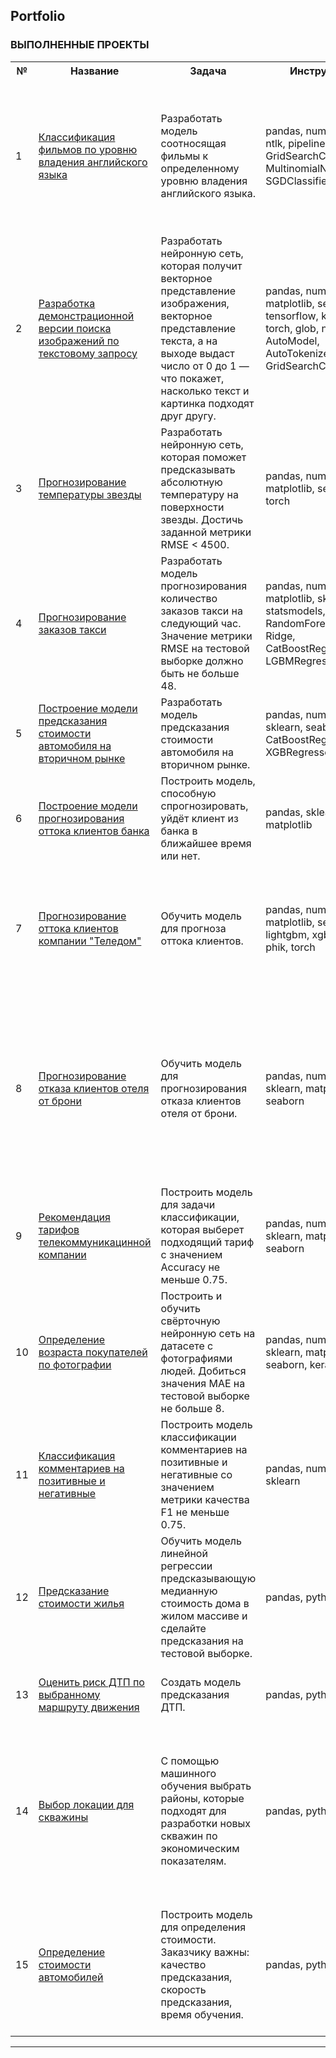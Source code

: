 ## Portfolio

<!--
**ALeksandrUrvanov/AleksandrUrvanov** is a ✨ _special_ ✨ repository because its `README.md` (this file) appears on your GitHub profile.

Here are some ideas to get you started:

- 🔭 I’m currently working on ...
- 🌱 I’m currently learning ...
- 👯 I’m looking to collaborate on ...
- 🤔 I’m looking for help with ...
- 💬 Ask me about ...
- 📫 How to reach me: ...
- 😄 Pronouns: ...
- ⚡ Fun fact: ...
-->
### **ВЫПОЛНЕННЫЕ ПРОЕКТЫ**

<table>
  
<tr>
  <th>№</th>
  <th>Название</th>
  <th>Задача</th>
  <th>Инструменты</th>
  <th>Итоги</th>
</tr> 

<tr>
  <td>1</td>
  <td><a href = "https://github.com/ALeksandrUrvanov/subtitles_english_level"> Классификация фильмов по уровню владения английского языка </a> </td>
  <td>Разработать модель соотносящая фильмы к определенному уровню владения английского языка. </td>
  <td> pandas, numpy, sklearn, ntlk, pipeline, GridSearchCV, MultinomialNB, SGDClassifier  </td>
  <td> Лучшей моделью можно считать SGDClassifier c Accuracy = 0.951220. Для заказчика однозначно рекомендую использовать эту модель для определения уровня английского языка по субтитрам.</td>
</tr>

<tr>
  <td>2</td>
  <td><a href = "https://github.com/ALeksandrUrvanov/search_for_images_on_demand"> Разработка демонстрационной версии поиска изображений по текстовому запросу </a> </td>
  <td> Разработать нейронную сеть, которая получит векторное представление изображения, векторное представление текста, а на выходе выдаст число от 0 до 1 — что покажет, насколько текст и картинка подходят друг другу. </td>
  <td> pandas, numpy, sklearn, matplotlib, seaborn, tensorflow, keras_nlp, torch, glob, nltk, AutoModel, AutoTokenizer, GridSearchCV, Ridge </td>
  <td> С помощью сети ResNet50 векторизировали фото, для векторизации текстов использовали DistilBert. Обучили полносвязную нейронную сеть, RMSE = 21.97%. </td>
</tr>

<tr>
  <td>3</td>
  <td><a href = "https://github.com/ALeksandrUrvanov/predictions_temperature_stars"> Прогнозирование температуры звезды </a> </td>
  <td> Разработать нейронную сеть, которая поможет предсказывать абсолютную температуру на поверхности звезды. Достичь заданной метрики RMSE < 4500. </td>
  <td> pandas, numpy, sklearn, matplotlib, seaborn, torch </td>
  <td> Обучили нейросеть. Достигли заданной метрики RMSE < 4500, с результатом 4491. </td>
</tr>

<tr>
  <td>4</td>
  <td><a href = "https://github.com/ALeksandrUrvanov/predictions_orders_taxi"> Прогнозирование заказов такси </a> </td>
  <td> Разработать модель прогнозирования количество заказов такси на следующий час. Значение метрики RMSE на тестовой выборке должно быть не больше 48. </td>
  <td> pandas, numpy, matplotlib, sklearn, statsmodels, RandomForestRegressor, Ridge, CatBoostRegressor, LGBMRegressor </td>
  <td> Лучшей моделью можно считать RandomForestRegressor. RMSE на тестовой выборке =  46. </td>
</tr>

<tr>
  <td>5</td>
  <td><a href = "https://github.com/ALeksandrUrvanov/used_cars_price"> Построение модели предсказания стоимости автомобиля на вторичном рынке </a> </td>
  <td> Разработать модель предсказания стоимости автомобиля на вторичном рынке. </td>
  <td> pandas, numpy, scipy, sklearn, seaborn, phik, CatBoostRegressor, XGBRegressor, Ridge </td>
  <td> Разработали модель CatBoostRegressor показатель MAPE = 0.1977. </td>
</tr>

<tr>
  <td>6</td>
  <td><a href = "https://github.com/ALeksandrUrvanov/churn_bank_customers"> Построение модели прогнозирования оттока клиентов банка </a></td>
  <td> Построить модель, способную спрогнозировать, уйдёт клиент из банка в ближайшее время или нет. </td>
  <td> pandas, sklearn, matplotlib </td>
  <td> Модель прогнозирования оттока клиентов банка достигла заданных показателей метрик  F1 = 0,60; AUC-ROC = 0,85.</td>
</tr>

<tr>
  <td>7</td>
  <td><a href = "https://github.com/ALeksandrUrvanov/churn_telecom_customers"> Прогнозирование оттока клиентов компании "Теледом" </a></td>
  <td> Обучить модель для прогноза оттока клиентов. </td>
  <td> pandas, numpy, sklearn, matplotlib, seaborn, lightgbm, xgboost, shap, phik, torch </td>
  <td> NeuralNetwork опередила остальные модели. На тестовой выборке NeuralNetwork показала ROC-AUC: 0.85. Что удовлетворяет поставленным требованиям компании оператора связи.</td>
</tr>

<tr>
  <td>8</td>
  <td><a href = "https://github.com/ALeksandrUrvanov/churn_hotel_customers"> Прогнозирование отказа клиентов отеля от брони </a></td>
  <td> Обучить модель для прогнозирования отказа клиентов отеля от брони. </td>
  <td> pandas, numpy, scipy, sklearn, matplotlib, seaborn </td>
  <td>  Модель дерева решений показала хорошие результаты на тестовой выборке ROC-AUC = 0.9198 . Модель принесёт компании выручку: 8 841 480 рублей, что является целесообразным действием при затратах на разработку системы прогнозирования 400 000 рублей.  </td>
</tr>

<tr>
  <td>9</td>
  <td><a href = "https://github.com/ALeksandrUrvanov/recommend_tariffs"> Рекомендация тарифов телекоммуникацинной компании </a></td>
  <td> Построить модель для задачи классификации, которая выберет подходящий тариф с значением Accuracy не меньше 0.75. </td>
  <td> pandas, numpy, scipy, sklearn, matplotlib, seaborn </td>
  <td> На тестовой выборке модель случайного леса показала Accuracy = 0.7791.  </td>
</tr>

<tr>
  <td>10</td>
  <td><a href = "https://github.com/ALeksandrUrvanov/define_age_customers"> Определение возраста покупателей по фотографии </a></td>
  <td> Построить и обучить свёрточную нейронную сеть на датасете с фотографиями людей. Добиться значения MAE на тестовой выборке не больше 8. </td>
  <td> pandas, numpy, scipy, sklearn, matplotlib, seaborn, keras </td>
  <td> Использовали архитектуру ResNet50. Test MAE: 5.8556.  </td>
</tr>

<tr>
  <td>11</td>
  <td><a href = "https://github.com/ALeksandrUrvanov/define_age_customers"> Классификация комментариев на позитивные и негативные </a></td>
  <td> Построить модель классификации комментариев на позитивные и негативные со значением метрики качества F1 не меньше 0.75. </td>
  <td> pandas, numpy, ntlk, sklearn </td>
  <td> Лучшей моделью по требуемому параметру является LogisticRegression.  F1 на тестовой выборке = 0,7761.  </td>
</tr>

<tr>
  <td>12</td>
  <td><a href = "https://github.com/ALeksandrUrvanov/predictions_cost_flats"> Предсказание стоимости жилья </a></td>
  <td> Обучить модель линейной регрессии предсказывающую медианную стоимость дома в жилом массиве и сделайте предсказания на тестовой выборке.  </td>
  <td> pandas, python, spark </td>
  <td> По результату исследования модель с категориальными переменными показала лучшие показатели RMSE = 73713. </td>
</tr>

<tr>
  <td>13</td>
  <td><a href = "https://github.com/ALeksandrUrvanov/risk_cars_accident"> Oценить риск ДТП по выбранному маршруту движения </a></td>
  <td> Создать модель предсказания ДТП.  </td>
  <td> pandas, python, spark </td>
  <td> Использовали модель LightGBM и получить метрику recall = 72.9%, precision = 74.3%,  f1 = 72.7%. </td>
</tr>

<tr>
  <td>14</td>
  <td><a href = "https://github.com/ALeksandrUrvanov/well_selection"> Выбор локации для скважины </a></td>
  <td> С помощью машинного обучения выбрать районы, которые подходят для разработки новых скважин по экономическим показателям.  </td>
  <td> pandas, python, spark </td>
  <td> По итогу расчета только один регион был принят в качестве экономически надежного для разработки местрождений. Необходимый объем сырья для безубыточной разработки 1 скважины в тыс. баррелей 111.11.  </td>
</tr>

<tr>
  <td>15</td>
  <td><a href = "https://github.com/ALeksandrUrvanov/predictions_cost_cars"> Определение стоимости автомобилей </a></td>
  <td> Построить модель для определения стоимости. Заказчику важны: качество предсказания, скорость предсказания, время обучения. </td>
  <td> pandas, python, spark </td>
  <td> Лучшей моделью по трем параметрам качество, скорость обучения и скорость предсказания можно считать CatBoostRegressor. RMSE для модели CatBoostRegressor на тестовой выборке 1328.  </td>
</tr>


</table>

---





